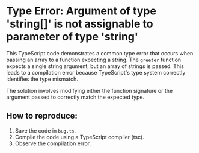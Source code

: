 # Type Error: Argument of type 'string[]' is not assignable to parameter of type 'string'
This TypeScript code demonstrates a common type error that occurs when passing an array to a function expecting a string.  The `greeter` function expects a single string argument, but an array of strings is passed. This leads to a compilation error because TypeScript's type system correctly identifies the type mismatch.

The solution involves modifying either the function signature or the argument passed to correctly match the expected type.

## How to reproduce:
1. Save the code in `bug.ts`.
2. Compile the code using a TypeScript compiler (tsc).
3. Observe the compilation error.